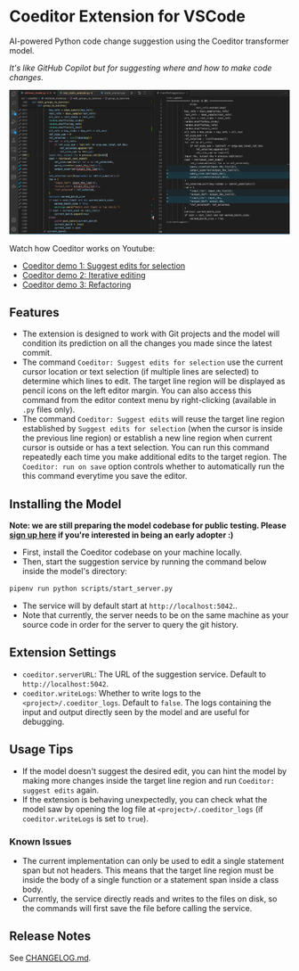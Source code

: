# Coeditor Extension for VSCode

AI-powered Python code change suggestion using the Coeditor transformer model.

*It's like GitHub Copilot but for suggesting where and how to make code changes.*

![Coeditor Screenshot](images/Coeditor-screenshot.png)

Watch how Coeditor works on Youtube:
- [Coeditor demo 1: Suggest edits for selection](https://youtu.be/S-lrUhgxfMU)
- [Coeditor demo 2: Iterative editing](https://youtu.be/A6GH_BEVFR8)
- [Coeditor demo 3: Refactoring](https://youtu.be/cqatQvhBRag)

## Features

- The extension is designed to work with Git projects and the model will condition its prediction on all the changes you made since the latest commit.
- The command `Coeditor: Suggest edits for selection` use the current cursor location or text selection (if multiple lines are selected) to determine which lines to edit. The target line region will be displayed as pencil icons on the left editor margin. You can also access this command from the editor context menu by right-clicking (available in `.py` files only).
- The command `Coeditor: Suggest edits` will reuse the target line region established by `Suggest edits for selection` (when the cursor is inside the previous line region) or establish a new line region when current cursor is outside or has a text selection. You can run this command repeatedly each time you make additional edits to the target region. The `Coeditor: run on save` option controls whether to automatically run the this command everytime you save the editor.


## Installing the Model

**Note: we are still preparing the model codebase for public testing. Please [sign up here](https://docs.google.com/forms/d/e/1FAIpQLScdDyQrpXVEJeQyov8v5g5IF0lwpi329Tn7SMEPuBJmUv1L-w/viewform?usp=sf_link) if you're interested in being an early adopter :)**
- First, install the Coeditor codebase on your machine locally.
- Then, start the suggestion service by running the command below inside the model's directory:
```bash
pipenv run python scripts/start_server.py
```
- The service will by default start at `http://localhost:5042`..
- Note that currently, the server needs to be on the same machine as your source code in order for the server to query the git history.

## Extension Settings

- `coeditor.serverURL`: The URL of the suggestion service. Default to `http://localhost:5042`.
- `coeditor.writeLogs`: Whether to write logs to the `<project>/.coeditor_logs`. Default to `false`. The logs containing the input and output directly seen by the model and are useful for debugging.

## Usage Tips
- If the model doesn't suggest the desired edit, you can hint the model by making more changes inside the target line region and run `Coeditor: suggest edits` again.
- If the extension is behaving unexpectedly, you can check what the model saw by opening the log file at `<project>/.coeditor_logs` (if `coeditor.writeLogs` is set to `true`).

### Known Issues

- The current implementation can only be used to edit a single statement span but not headers. This means that the target line region must be inside the body of a single function or a statement span inside a class body.
- Currently, the service directly reads and writes to the files on disk, so the commands
will first save the file before calling the service.

## Release Notes
See [CHANGELOG.md](CHANGELOG.md).

